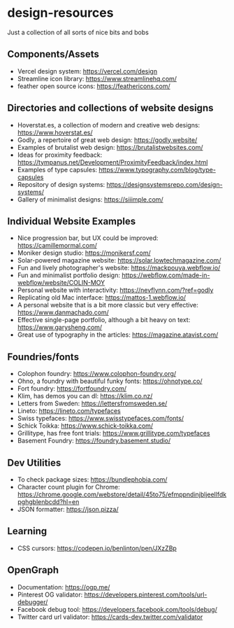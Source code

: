 # design-resources
Just a collection of all sorts of nice bits and bobs

## Components/Assets
+ Vercel design system: https://vercel.com/design
+ Streamline icon library: https://www.streamlinehq.com/
+ feather open source icons: https://feathericons.com/

## Directories and collections of website designs
+ Hoverstat.es, a collection of modern and creative web designs: https://www.hoverstat.es/
+ Godly, a repertoire of great web design: https://godly.website/
+ Examples of brutalist web design: https://brutalistwebsites.com/
+ Ideas for proximity feedback: https://tympanus.net/Development/ProximityFeedback/index.html
+ Examples of type capsules: https://www.typography.com/blog/type-capsules
+ Repository of design systems: https://designsystemsrepo.com/design-systems/
+ Gallery of minimalist designs: https://siiimple.com/

## Individual Website Examples
+ Nice progression bar, but UX could be improved: https://camillemormal.com/
+ Moniker design studio: https://monikersf.com/ 
+ Solar-powered magazine website: https://solar.lowtechmagazine.com/
+ Fun and lively photographer's website: https://mackpouya.webflow.io/
+ Fun and minimalist portfolio design: https://webflow.com/made-in-webflow/website/COLIN-MOY
+ Personal website with interactivity: https://nevflynn.com/?ref=godly
+ Replicating old Mac interface: https://mattos-1.webflow.io/
+ A personal website that is a bit more classic but very effective: https://www.danmachado.com/
+ Effective single-page portfolio, although a bit heavy on text: https://www.garysheng.com/
+ Great use of typography in the articles: https://magazine.atavist.com/

## Foundries/fonts
+ Colophon foundry: https://www.colophon-foundry.org/
+ Ohno, a foundry with beautiful funky fonts: https://ohnotype.co/
+ Fort foundry: https://fortfoundry.com/
+ Klim, has demos you can dl: https://klim.co.nz/
+ Letters from Sweden: https://lettersfromsweden.se/
+ Lineto: https://lineto.com/typefaces
+ Swiss typefaces: https://www.swisstypefaces.com/fonts/
+ Schick Toikka: https://www.schick-toikka.com/
+ Grillitype, has free font trials: https://www.grillitype.com/typefaces
+ Basement Foundry: https://foundry.basement.studio/

## Dev Utilities
+ To check package sizes: https://bundlephobia.com/
+ Character count plugin for Chrome: https://chrome.google.com/webstore/detail/45to75/efmppndinjbljeellfdkpghgblenbcdd?hl=en
+ JSON formatter: https://json.pizza/

## Learning 
+ CSS cursors: https://codepen.io/benlinton/pen/JXzZBp

## OpenGraph
+ Documentation: https://ogp.me/
+ Pinterest OG validator: https://developers.pinterest.com/tools/url-debugger/
+ Facebook debug tool: https://developers.facebook.com/tools/debug/
+ Twitter card url validator: https://cards-dev.twitter.com/validator
